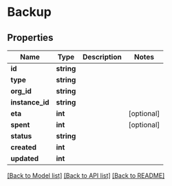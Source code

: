 # Backup

## Properties
Name | Type | Description | Notes
------------ | ------------- | ------------- | -------------
**id** | **string** |  | 
**type** | **string** |  | 
**org_id** | **string** |  | 
**instance_id** | **string** |  | 
**eta** | **int** |  | [optional] 
**spent** | **int** |  | [optional] 
**status** | **string** |  | 
**created** | **int** |  | 
**updated** | **int** |  | 

[[Back to Model list]](../README.md#documentation-for-models) [[Back to API list]](../README.md#documentation-for-api-endpoints) [[Back to README]](../README.md)


